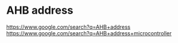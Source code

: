 # AHB address
https://www.google.com/search?q=AHB+address
https://www.google.com/search?q=AHB+address+microcontroller

